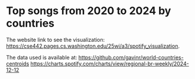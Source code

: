 # Top songs from 2020 to 2024  by countries

The website link to see the visualization: https://cse442.pages.cs.washington.edu/25wi/a3/spotify_visualization.

The data used is available at:
https://github.com/gavinr/world-countries-centroids
https://charts.spotify.com/charts/view/regional-br-weekly/2024-12-12

